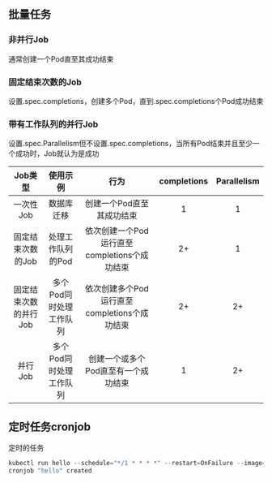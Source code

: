 ## 批量任务

### 非并行Job
通常创建一个Pod直至其成功结束
### 固定结束次数的Job
设置.spec.completions，创建多个Pod，直到.spec.completions个Pod成功结束
### 带有工作队列的并行Job
设置.spec.Parallelism但不设置.spec.completions，当所有Pod结束并且至少一个成功时，Job就认为是成功



|Job类型|	使用示例|	行为	|completions	|Parallelism|
| :------:| :------: | :------: | :------: | :------: |
|一次性Job|	数据库迁移|	创建一个Pod直至其成功结束|	1|	1|
|固定结束次数的Job|	处理工作队列的Pod|	依次创建一个Pod运行直至completions个成功结束	|2+|	1|
|固定结束次数的并行Job|	多个Pod同时处理工作队列|	依次创建多个Pod运行直至completions个成功结束	|2+|	2+|
|并行Job|	多个Pod同时处理工作队列|	创建一个或多个Pod直至有一个成功结束|	1|	2+|



## 定时任务cronjob
定时的任务
```go
kubectl run hello --schedule="*/1 * * * *" --restart=OnFailure --image=busybox -- /bin/sh -c "date; echo Hello from the Kubernetes cluster"
cronjob "hello" created
```